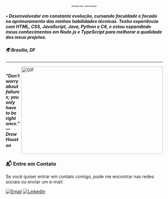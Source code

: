 ## <p align="center" style="font-size:5px;"> 🚀 **Gustavo Aires** - Desenvolvedor</p>

#####  • Desenvolvedor em constante evolução, cursando faculdade e focado no aprimoramento das minhas habilidades técnicas. Tenho experiência com HTML, CSS, JavaScript, Java, Python e C#, e estou expandindo meus conhecimentos em Node.js e TypeScript para melhorar a qualidade dos meus projetos.
#####  🌏 Brasília, DF
--- 
<img align="right" alt="GIF" src="https://cdn.discordapp.com/attachments/807755297606467634/812164134468452392/482ff37c43387b76de1161edb4d04977.gif" height="280px" width="454px">

##### <img src="https://cdn.discordapp.com/emojis/795323206595641415.gif?v=1" width="16px">"Don't worry about failures; you only have to be right once." —  Drew Houston<img src="https://cdn.discordapp.com/emojis/795323206595641415.gif?v=1" width="16px">

#

### 📬 **Entre em Contato**

Se você quiser entrar em contato comigo, pode me encontrar nas redes sociais ou enviar um e-mail:

[![Email](https://img.shields.io/badge/Email-aires.networks%40gmail.com-blue?style=for-the-badge)](mailto:aires.networks@gmail.com)
[![LinkedIn](https://img.shields.io/badge/LinkedIn-Gustavo%20Aires-blue?style=for-the-badge&logo=linkedin)](https://www.linkedin.com/in/gustavonet)

